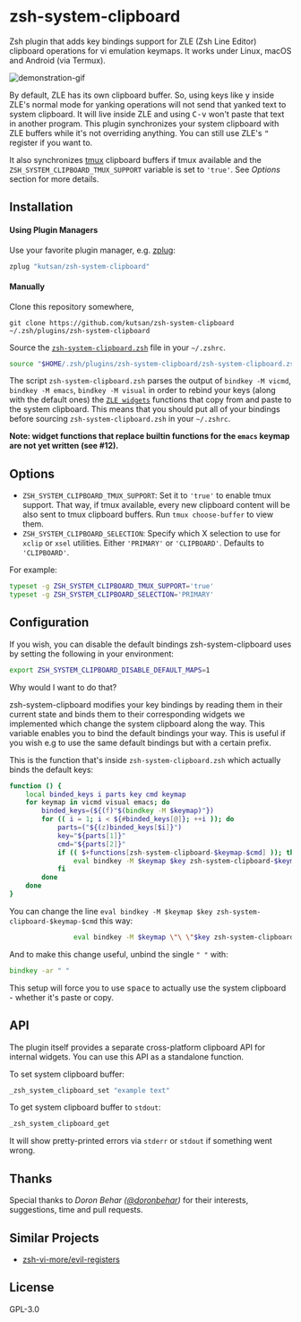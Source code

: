 # zsh-system-clipboard

Zsh plugin that adds key bindings support for ZLE (Zsh Line Editor) clipboard operations for vi emulation keymaps. It works under Linux, macOS and Android (via Termux).

![demonstration-gif](https://i.imgur.com/LyL0GfQ.gif)

By default, ZLE has its own clipboard buffer. So, using keys like <kbd>y</kbd> inside ZLE's normal mode for yanking operations will not send that yanked text to system clipboard. It will live inside ZLE and using <kbd>C-v</kbd> won't paste that text in another program. This plugin synchronizes your system clipboard with ZLE buffers while it's not overriding anything. You can still use ZLE's <kbd>"</kbd> register if you want to.

It also synchronizes [tmux](https://github.com/tmux/tmux) clipboard buffers if tmux available and the `ZSH_SYSTEM_CLIPBOARD_TMUX_SUPPORT` variable is set to `'true'`. See _Options_ section for more details.

## Installation

#### Using Plugin Managers

Use your favorite plugin manager, e.g. [zplug](https://github.com/zplug/zplug):

```sh
zplug "kutsan/zsh-system-clipboard"
```

#### Manually

Clone this repository somewhere,

```
git clone https://github.com/kutsan/zsh-system-clipboard ~/.zsh/plugins/zsh-system-clipboard
```

Source the [`zsh-system-clipboard.zsh`](https://github.com/kutsan/zsh-system-clipboard/blob/master/zsh-system-clipboard.zsh) file in your `~/.zshrc`.

```sh
source "$HOME/.zsh/plugins/zsh-system-clipboard/zsh-system-clipboard.zsh"
```

The script `zsh-system-clipboard.zsh` parses the output of `bindkey -M vicmd`, `bindkey -M emacs`, `bindkey -M visual` in order to rebind your keys (along with the default ones) the [`ZLE widgets`](http://zsh.sourceforge.net/Doc/Release/Zsh-Line-Editor.html#Zle-Widgets) functions that copy from and paste to the system clipboard. This means that you should put all of your bindings before sourcing `zsh-system-clipboard.zsh` in your `~/.zshrc`.

**Note: widget functions that replace builtin functions for the `emacs` keymap are not yet written (see #12).**

## Options

- `ZSH_SYSTEM_CLIPBOARD_TMUX_SUPPORT`: Set it to `'true'` to enable tmux support. That way, if tmux available, every new clipboard content will be also sent to tmux clipboard buffers. Run `tmux choose-buffer` to view them.
- `ZSH_SYSTEM_CLIPBOARD_SELECTION`: Specify which X selection to use for `xclip` or `xsel` utilities. Either `'PRIMARY'` or `'CLIPBOARD'`. Defaults to `'CLIPBOARD'`.

For example:

```sh
typeset -g ZSH_SYSTEM_CLIPBOARD_TMUX_SUPPORT='true'
typeset -g ZSH_SYSTEM_CLIPBOARD_SELECTION='PRIMARY'
```

## Configuration

If you wish, you can disable the default bindings zsh-system-clipboard uses by setting the following in your environment:

```zsh
export ZSH_SYSTEM_CLIPBOARD_DISABLE_DEFAULT_MAPS=1
```

Why would I want to do that?

zsh-system-clipboard modifies your key bindings by reading them in their current state and binds them to their corresponding widgets we implemented which change the system clipboard along the way. This variable enables you to bind the default bindings your way. This is useful if you wish e.g to use the same default bindings but with a certain prefix.

This is the function that's inside `zsh-system-clipboard.zsh` which actually binds the default keys:

```zsh
function () {
	local binded_keys i parts key cmd keymap
	for keymap in vicmd visual emacs; do
		binded_keys=(${(f)"$(bindkey -M $keymap)"})
		for (( i = 1; i < ${#binded_keys[@]}; ++i )); do
			parts=("${(z)binded_keys[$i]}")
			key="${parts[1]}"
			cmd="${parts[2]}"
			if (( $+functions[zsh-system-clipboard-$keymap-$cmd] )); then
				eval bindkey -M $keymap $key zsh-system-clipboard-$keymap-$cmd
			fi
		done
	done
}
```

You can change the line `eval bindkey -M $keymap $key zsh-system-clipboard-$keymap-$cmd` this way:

```zsh
				eval bindkey -M $keymap \"\ \"$key zsh-system-clipboard-$keymap-$cmd
```

And to make this change useful, unbind the single `" "` with:

```zsh
bindkey -ar " "
```

This setup will force you to use <kbd>space</kbd> to actually use the system clipboard - whether it's paste or copy.

## API

The plugin itself provides a separate cross-platform clipboard API for internal widgets. You can use this API as a standalone function.

To set system clipboard buffer:

```sh
_zsh_system_clipboard_set "example text"
```

To get system clipboard buffer to `stdout`:

```sh
_zsh_system_clipboard_get
```

It will show pretty-printed errors via `stderr` or `stdout` if something went wrong.

## Thanks

Special thanks to _Doron Behar ([@doronbehar](https://github.com/doronbehar))_ for their interests, suggestions, time and pull requests.

## Similar Projects

- [zsh-vi-more/evil-registers](https://github.com/zsh-vi-more/evil-registers)

## License

GPL-3.0
